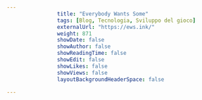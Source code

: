 ---
                title: "Everybody Wants Some"
                tags: [Blog, Tecnologia, Sviluppo del gioco]
                externalUrl: "https://ews.ink/"
                weight: 871
                showDate: false
                showAuthor: false
                showReadingTime: false
                showEdit: false
                showLikes: false
                showViews: false
                layoutBackgroundHeaderSpace: false
                ---

